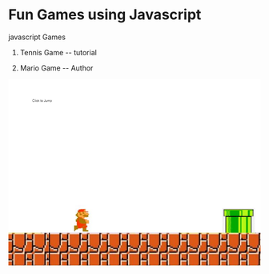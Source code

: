 # Fun Games using Javascript
javascript Games
1. Tennis Game -- tutorial

2. Mario Game -- Author 

![Alt text](/Demo.JPG?raw=true "Title")
